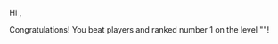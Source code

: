 Hi <name>,

Congratulations! You beat <usercount> players and ranked number 1 on the level "<levelname>"!